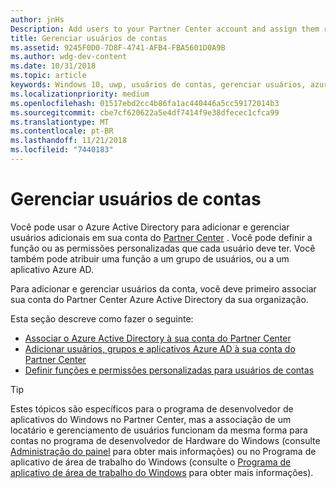 ```yaml
---
author: jnHs
Description: Add users to your Partner Center account and assign them roles with specific permissions.
title: Gerenciar usuários de contas
ms.assetid: 9245F0D0-7D8F-4741-AFB4-FBA5601D0A9B
ms.author: wdg-dev-content
ms.date: 10/31/2018
ms.topic: article
keywords: Windows 10, uwp, usuários de contas, gerenciar usuários, azure ad, multiusuário, vários usuários
ms.localizationpriority: medium
ms.openlocfilehash: 01517ebd2cc4b86fa1ac440446a5cc59172014b3
ms.sourcegitcommit: cbe7cf620622a5e4df7414f9e38dfecec1cfca99
ms.translationtype: MT
ms.contentlocale: pt-BR
ms.lasthandoff: 11/21/2018
ms.locfileid: "7440183"
---
```

# <a name="manage-account-users"></a>Gerenciar usuários de contas

Você pode usar o Azure Active Directory para adicionar e gerenciar usuários adicionais em sua conta do [Partner Center](https://partner.microsoft.com/dashboard) . Você pode definir a função ou as permissões personalizadas que cada usuário deve ter. Você também pode atribuir uma função a um grupo de usuários, ou a um aplicativo Azure AD.

Para adicionar e gerenciar usuários da conta, você deve primeiro associar sua conta do Partner Center Azure Active Directory da sua organização. 

Esta seção descreve como fazer o seguinte:

-   [Associar o Azure Active Directory à sua conta do Partner Center](associate-azure-ad-with-dev-center.md)
-   [Adicionar usuários, grupos e aplicativos Azure AD à sua conta do Partner Center](add-users-groups-and-azure-ad-applications.md)
-   [Definir funções e permissões personalizadas para usuários de contas](set-custom-permissions-for-account-users.md)

> [!TIP]
> Estes tópicos são específicos para o programa de desenvolvedor de aplicativos do Windows no Partner Center, mas a associação de um locatário e gerenciamento de usuários funcionam da mesma forma para contas no programa de desenvolvedor de Hardware do Windows (consulte [Administração do painel](https://docs.microsoft.com/windows-hardware/drivers/dashboard/dashboard-administration) para obter mais informações) ou no Programa de aplicativo de área de trabalho do Windows (consulte o [Programa de aplicativo de área de trabalho do Windows](https://docs.microsoft.com/windows/desktop/appxpkg/windows-desktop-application-program#add-and-manage-account-users) para obter mais informações).
